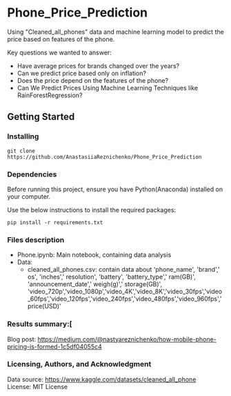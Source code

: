 # Phone_Price_Prediction

Using "Cleaned_all_phones"  data and machine learning model to predict the price based on features of the phone.





Key questions we wanted to answer:
* Have average prices for brands changed over the years?
* Can we predict price based only on inflation?
* Does the price depend on the features of the phone?
* Can We Predict Prices Using Machine Learning Techniques like RainForestRegression?


## Getting Started

### Installing

```
git clone https://github.com/AnastasiiaReznichenko/Phone_Price_Prediction
```

### Dependencies

Before running this project, ensure you have Python(Anaconda) installed on your computer. 

Use the below instructions to install the required packages:
```
pip install -r requirements.txt
```

### Files description
* Phone.ipynb: Main notebook, containing data analysis
* Data:
  * cleaned_all_phones.csv: contain data about 'phone_name', 'brand',' os', 'inches',' resolution', 'battery', 'battery_type',' ram(GB)', 'announcement_date',' weigh(g)',' storage(GB)',
    'video_720p','video_1080p','video_4K','video_8K','video_30fps','video_60fps','video_120fps','video_240fps','video_480fps','video_960fps','price(USD)'
  

### Results summary:[
Blog post: https://medium.com/@nastyareznichenko/how-mobile-phone-pricing-is-formed-1c5df04055c4

### Licensing, Authors, and Acknowledgment
Data source: https://www.kaggle.com/datasets/cleaned_all_phone <br />
License: MIT License
